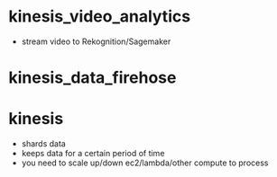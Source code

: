 # kinesis_video_analytics
- stream video to Rekognition/Sagemaker

# kinesis_data_firehose

# kinesis
- shards data
- keeps data for a certain period of time
- you need to scale up/down ec2/lambda/other compute to process